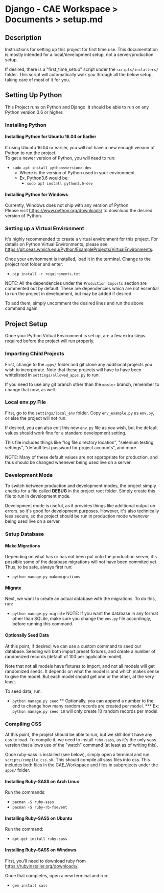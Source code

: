 # Django - CAE Workspace > Documents > setup.md

## Description
Instructions for setting up this project for first time use. This documentation is mostly intended for a
local/development setup, not a server/production setup.

If desired, there is a "first_time_setup" script under the `scripts/installers/` folder. This script will automatically
walk you through all the below setup, taking care of most of it for you.

## Setting Up Python
This Project runs on Python and Django. it should be able to run on any Python version 3.6 or higher.

### Installing Python
#### Installing Python for Ubuntu 16.04 or Earlier
If using Ubuntu 16.04 or earlier, you will not have a new enough version of Python to run the project.<br>
To get a newer version of Python, you will need to run:
* ```sudo apt install python<version>-dev```
    * Where <version> is the version of Python used in your environment.
    * Ex, Python3.6 would be:
        * ```sudo apt install python3.6-dev```

#### Installing Python for Windows
Currently, Windows does not ship with any version of Python.<br>
Please visit <https://www.python.org/downloads/> to download the desired version of Python.

### Setting up a Virtual Environment
It's highly recommended to create a virtual environment for this project. For details on Python Virtual Environments,
please see <https://git.ceas.wmich.edu/Python/ExampleProjects/VirtualEnvironments>.

Once your environment is installed, load it in the terminal. Change to the project root folder and enter:
* ```pip install -r requirements.txt```

NOTE: All the dependencies under the `Production Imports` section are commented out by default. These are dependencies
which are not essential to run the project in development, but may be added if desired.

To add them, simply uncomment the desired lines and run the above command again.

## Project Setup
Once your Python Virtual Environment is set up, are a few extra steps required before the project will run properly.

### Importing Child Projects
First, change to the `apps/` folder and git clone any additional projects you wish to incorporate. Note that these
projects will have to have been whitelisted in `settings/allowed_apps.py` to run.

If you need to use any git branch other than the `master` branch, remember to change that now, as well.

### Local env.py File
First, go to the `settings/local_env` folder. Copy `env_example.py` as `env.py`, or else the project will not run.

If desired, you can also edit this new `env.py` file as you wish, but the default values should work fine for a
standard development setting.

This file includes things like "log file directory location", "selenium testing settings", "default test password for
project accounts", and more.

NOTE: Many of these default values are not appropriate for production, and thus should be changed whenever being used
live on a server.

### Development Mode
To switch between production and development modes, the project simply checks for a file called **DEBUG** in the project
root folder. Simply create this file to run in development mode.

Development mode is useful, as it provides things like additional output on errors, so it's good for development
purposes. However, it's also technically less secure, so the project should be run in production mode whenever being
used live on a server.

### Setup Database
#### Make Migrations
Depending on what has or has not been put onto the production server, it's possible some of the database migrations
will not have been commited yet. Thus, to be safe, always first run:
* ```python manage.py makemigrations```

#### Migrate
Next, we want to create an actual database with the migrations. To do this, run:
* ```python manage.py migrate```
NOTE: If you want the database in any format other than SQLite, make sure you change the `env.py` file accordingly,
before running this command.

#### Optionally Seed Data
At this point, if desired, we can use a custom command to seed our database. Seeding will both import preset fixtures,
and create a number of randomized records (default of 100 per applicable model).

Note that not all models have fixtures to import, and not all models will get randomized seeds. It depends on what the
model is and which makes sense to give the model. But each model should get one or the other, at the very least.

To seed data, run:
* ```python manage.py seed```
** Optionally, you can append a number to the end to change how many random records are created per model.
*** Ex: ```python manage.py seed 10``` will only create 10 random records per model.

### Compiling CSS
At this point, the project should be able to run, but we still don't have any css to load. To compile it, we need to
install `ruby-sass`, as it's the only sass version that allows use of the "watch" command (at least as of writing this).

Once ruby-sass is installed (see below), simply open a terminal and run `scripts/compile_css.sh`. This should compile
all sass files into css. This includes both files in the CAE_Workspace and files in subprojects under the `apps/`
folder.

#### Installing Ruby-SASS on Arch Linux
Run the commands:
* ```pacman -S ruby-sass```
* ```pacman -S ruby-rb-fsevent```

#### Installing Ruby-SASS on Ubuntu
Run the command:
* ```apt-get install ruby-sass```

#### Installing Ruby-SASS on Windows
First, you'll need to download ruby from <https://rubyinstaller.org/downloads/>.

Once that completes, open a new terminal and run:
* ```gem install sass```
